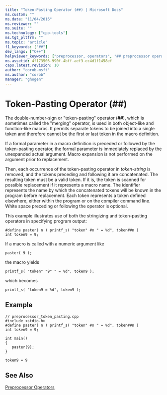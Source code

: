 ```yaml
---
title: "Token-Pasting Operator (##) | Microsoft Docs"
ms.custom: ""
ms.date: "11/04/2016"
ms.reviewer: ""
ms.suite: ""
ms.technology: ["cpp-tools"]
ms.tgt_pltfrm: ""
ms.topic: "article"
f1_keywords: ["##"]
dev_langs: ["C++"]
helpviewer_keywords: ["preprocessor, operators", "## preprocessor operator"]
ms.assetid: 4f173503-990f-4bff-aef3-ec4d1f1458ef
caps.latest.revision: 10
author: "corob-msft"
ms.author: "corob"
manager: "ghogen"
---
```

# Token-Pasting Operator (##)
The double-number-sign or "token-pasting" operator (**##**), which is sometimes called the "merging" operator, is used in both object-like and function-like macros. It permits separate tokens to be joined into a single token and therefore cannot be the first or last token in the macro definition.  
  
 If a formal parameter in a macro definition is preceded or followed by the token-pasting operator, the formal parameter is immediately replaced by the unexpanded actual argument. Macro expansion is not performed on the argument prior to replacement.  
  
 Then, each occurrence of the token-pasting operator in *token-string* is removed, and the tokens preceding and following it are concatenated. The resulting token must be a valid token. If it is, the token is scanned for possible replacement if it represents a macro name. The identifier represents the name by which the concatenated tokens will be known in the program before replacement. Each token represents a token defined elsewhere, either within the program or on the compiler command line. White space preceding or following the operator is optional.  
  
 This example illustrates use of both the stringizing and token-pasting operators in specifying program output:  
  
```  
#define paster( n ) printf_s( "token" #n " = %d", token##n )  
int token9 = 9;  
```  
  
 If a macro is called with a numeric argument like  
  
```  
paster( 9 );  
```  
  
 the macro yields  
  
```  
printf_s( "token" "9" " = %d", token9 );  
```  
  
 which becomes  
  
```  
printf_s( "token9 = %d", token9 );  
```  
  
## Example  
  
```  
// preprocessor_token_pasting.cpp  
#include <stdio.h>  
#define paster( n ) printf_s( "token" #n " = %d", token##n )  
int token9 = 9;  
  
int main()  
{  
   paster(9);  
}  
```  
  
```Output  
token9 = 9  
```  
  
## See Also  
 [Preprocessor Operators](../preprocessor/preprocessor-operators.md)
